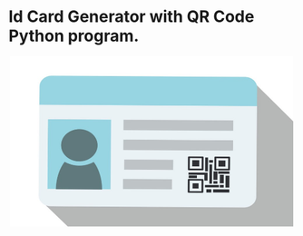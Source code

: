  # Id Card Generator with QR Code Python program.

<p align= "center"><img src="https://github.com/ROHAN0011/Id-Card-Generator-with-QR-Code/blob/ef26a013cd5e131a21c9157b54e7da956c6b6fa1/ID%20with%20QR.jpeg" width="500" height= "300"></p>
